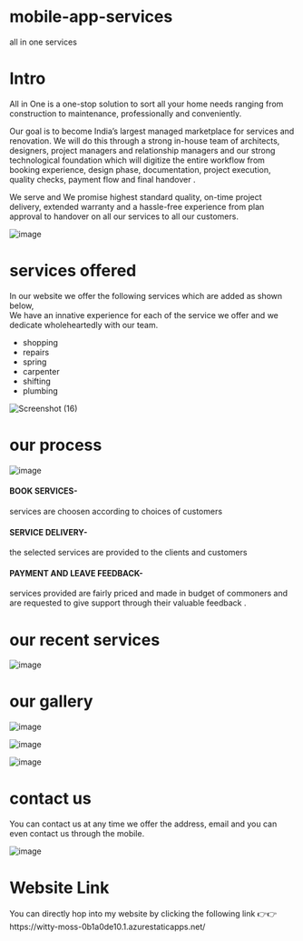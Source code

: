 # mobile-app-services
all in one services
<h1>Intro</h1>

All in One is a one-stop solution to sort all your home needs ranging from construction to maintenance, professionally and conveniently.

Our goal is to become India’s largest managed marketplace for services and renovation. We will do this through a strong in-house team of architects, designers, project managers and relationship managers and our strong technological foundation which will digitize the entire workflow from booking experience, design phase, documentation, project execution, quality checks, payment flow and final handover .

We serve and We promise highest standard quality, on-time project delivery, extended warranty and a hassle-free experience from plan approval to handover on all our services to all our customers.

![image](https://user-images.githubusercontent.com/109416129/185931316-d70beac2-57a0-4db1-aa94-0c5df5722646.png)

<h1>services offered</h1>
In our website we offer the following services which are added as shown below,<br>
We have an innative experience for each of the service we offer and we dedicate wholeheartedly with our team.

 <ul>
 <li>shopping</li>
 <li>repairs</li>
 <li>spring</li>
 <li>carpenter</li>
 <li>shifting</li> 
 <li>plumbing</li>
 </ul>
  
![Screenshot (16)](https://user-images.githubusercontent.com/109416129/185966086-c8975db0-85f1-4057-898b-2abf1da4a5f1.png)

<h1>our process</h1>

![image](https://user-images.githubusercontent.com/109416129/185933247-5e6ce3e5-a2e2-43fd-89f6-3740905879fe.png)

<h4>BOOK SERVICES- </h4>services are choosen according to choices of customers<br>
<h4>SERVICE DELIVERY- </h4>the selected services are provided to the clients and customers<br>
<h4>PAYMENT AND LEAVE FEEDBACK- </h4>services provided are fairly priced and made in budget of commoners and are requested to give support through their valuable feedback .
<h1>our recent services</h1>

![image](https://user-images.githubusercontent.com/109416129/185938789-6e69154e-9255-4ee2-a8eb-519849a959f8.png)

<h1>our gallery</h1>

![image](https://user-images.githubusercontent.com/109416129/185939764-4ab7bad7-1248-4ebe-aeb6-b41ac245d633.png)




![image](https://user-images.githubusercontent.com/109416129/185940128-68d49a04-b506-461b-93e7-20e0e538030c.png)

![image](https://user-images.githubusercontent.com/109416129/185969594-d08dda35-db29-41df-bb8c-08272814c9d0.png)



<h1>contact us</h1>
You can contact us at any time we offer the address, email and  you can even contact us through the mobile.

![image](https://user-images.githubusercontent.com/109416129/185940657-9006b079-7479-4d5b-9df8-543275f91d68.png)

<h1>Website Link</h1>
You can directly hop into my website by clicking the following link 👉👉https://witty-moss-0b1a0de10.1.azurestaticapps.net/
